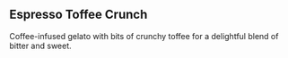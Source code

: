 ## Espresso Toffee Crunch

Coffee-infused gelato with bits of crunchy toffee for a delightful blend of bitter and sweet.
